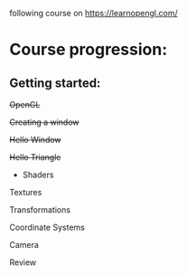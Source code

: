 following course on 
https://learnopengl.com/

# Course progression:
## Getting started:
~~OpenGL~~

~~Creating a window~~

~~Hello Window~~

~~Hello Triangle~~

* Shaders

Textures

Transformations

Coordinate Systems

Camera

Review
